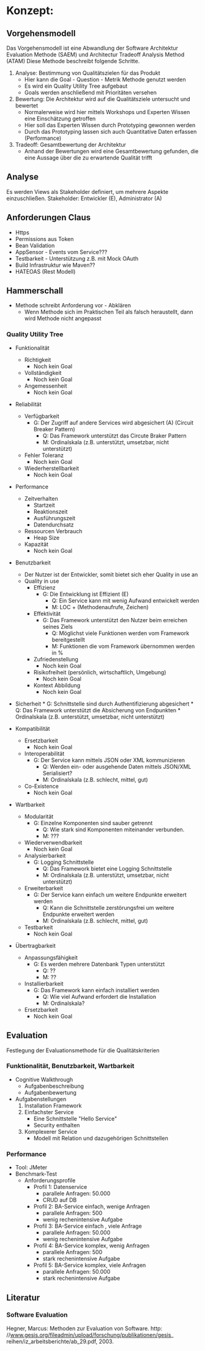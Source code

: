 # Konzept:

## Vorgehensmodell

Das Vorgehensmodell ist eine Abwandlung der Software Architektur Evaluation Methode
(SAEM) und Architectur Tradeoff Analysis Method (ATAM)
Diese Methode beschreibt folgende Schritte.

1. Analyse: Bestimmung von Qualitätszielen für das Produkt
    * Hier kann die Goal - Question - Metrik Methode genutzt werden
    * Es wird ein Quality Utility Tree aufgebaut
    * Goals werden anschließend mit Prioritäten versehen
2. Bewertung: Die Architektur wird auf die Qualitätsziele untersucht und bewertet
    * Normalerweise wird hier mittels Workshops und Experten Wissen eine Einschätzung getroffen
    * Hier soll das Experten Wissen durch Prototyping gewonnen werden
    * Durch das Prototyping lassen sich auch Quantitative Daten erfassen (Performance)
3. Tradeoff: Gesamtbewertung der Architektur
    * Anhand der Bewertungen wird eine Gesamtbewertung gefunden, die
      eine Aussage über die zu erwartende Qualität trifft


## Analyse

Es werden Views als Stakeholder definiert, um mehrere Aspekte einzuschließen.
Stakeholder: Entwickler (E), Administrator (A)

## Anforderungen Claus
* Https
* Permissions aus Token
* Bean Validation
* AppSensor - Events vom Service???
* Testbarkeit - Unterstützung z.B. mit Mock OAuth
* Build Infrastruktur wie Maven??
* HATEOAS (Rest Modell)


## Hammerschall
* Methode schreibt Anforderung vor - Abklären
    * Wenn Methode sich im Praktischen Teil als falsch heraustellt,
      dann wird Methode nicht angepasst


### Quality Utility Tree

* Funktionalität
    * Richtigkeit
        * Noch kein Goal
    * Vollständigkeit
        * Noch kein Goal
    * Angemessenheit
        * Noch kein Goal

* Reliabilität
    * Verfügbarkeit
        * G: Der Zugriff auf andere Services wird abgesichert (A) (Circuit Breaker Pattern)
            * Q: Das Framework unterstützt das Circute Braker Pattern
            * M: Ordinalskala (z.B. unterstützt, umsetzbar, nicht unterstützt)
    * Fehler Toleranz
        * Noch kein Goal
    * Wiederherstellbarkeit
        * Noch kein Goal

* Performance
    * Zeitverhalten
        * Startzeit
        * Reaktionszeit
        * Ausführungszeit
        * Datendurchsatz
    * Ressourcen Verbrauch
        * Heap Size
    * Kapazität
        * Noch kein Goal

* Benutzbarkeit
    * Der Nutzer ist der Entwickler, somit bietet sich eher Quality in use an
    * Quality in use
        * Effizienz
            * G: Die Entwicklung ist Effizient (E)
                * Q: Ein Service kann mit wenig Aufwand entwickelt werden
                * M: LOC + (Methodenaufrufe, Zeichen)
        * Effektivität
            * G: Das Framework unterstützt den Nutzer beim erreichen seines Ziels
                * Q: Möglichst viele Funktionen werden vom Framework bereitgestellt
                * M: Funktionen die vom Framework übernommen werden in %
        * Zufriedenstellung
            * Noch kein Goal
        * Risikofreiheit (persönlich, wirtschaftlich, Umgebung)
            * Noch kein Goal
        * Kontext Abbildung
            * Noch kein Goal

* Sicherheit
        * G: Schnittstelle sind durch Authentifizierung abgesichert
            * Q: Das Framework unterstützt die Absicherung von Endpunkten
            * Ordinalskala (z.B. unterstützt, umsetzbar, nicht unterstützt)

* Kompatibilität
    * Ersetzbarkeit
        * Noch kein Goal
    * Interoperabilität
        * G: Der Service kann mittels JSON oder XML kommunizieren
            * Q: Werden ein- oder ausgehende Daten mittels JSON/XML Serialisiert?
            * M: Ordinalskala (z.B. schlecht, mittel, gut)
    * Co-Existence
        * Noch kein Goal

* Wartbarkeit
    * Modularität
        * G: Einzelne Komponenten sind sauber getrennt
            * Q: Wie stark sind Komponenten miteinander verbunden.
            * M: ???
    * Wiederverwendbarkeit
        * Noch kein Goal
    * Analysierbarkeit
        * G: Logging Schnittstelle
            * Q: Das Framework bietet eine Logging Schnittstelle
            * M: Ordinalskala (z.B. unterstützt, umsetzbar, nicht unterstützt)
    * Erweiterbarkeit
        * G: Der Service kann einfach um weitere Endpunkte erweitert werden
            * Q: Kann die Schnittstelle zerstörungsfrei um weitere Endpunkte erweitert werden
            * M: Ordinalskala (z.B. schlecht, mittel, gut)
    * Testbarkeit
        * Noch kein Goal


* Übertragbarkeit
    * Anpassungsfähigkeit
        * G: Es werden mehrere Datenbank Typen unterstützt
            * Q: ??
            * M: ??
    * Installierbarkeit
        * G: Das Framework kann einfach installiert werden
            * Q: Wie viel Aufwand erfordert die Installation
            * M: Ordinalskala?
    * Ersetzbarkeit
        * Noch kein Goal

## Evaluation

Festlegung der Evaluationsmethode für die Qualitätskriterien

### Funktionalität, Benutzbarkeit, Wartbarkeit
* Cognitive Walkthrough
    * Aufgabenbeschreibung
    * Aufgabenbewertung
* Aufgabenstellungen
    1. Installation Framework
    2. Einfachster Service
        * Eine Schnittstelle "Hello Service"
        * Security enthalten
    3. Komplexerer Service
        * Modell mit Relation und dazugehörigen Schnittstellen

### Performance
* Tool: JMeter
* Benchmark-Test
    * Anforderungsprofile
        * Profil 1: Datenservice
            * parallele Anfragen: 50.000
            * CRUD auf DB
        * Profil 2: BA-Service einfach, wenige Anfragen
            * parallele Anfragen: 500
            * wenig rechenintensive Aufgabe
        * Profil 3: BA-Service einfach , viele Anfrage
            * parallele Anfragen: 50.000
            * wenig rechenintensive Aufgabe
        * Profil 4: BA-Service komplex, wenig Anfragen
            * parallele Anfragen: 500
            * stark rechenintensive Aufgabe
        * Profil 5: BA-Service komplex, viele Anfragen
            * parallele Anfragen: 50.000
            * stark rechenintensive Aufgabe


## Literatur

### Software Evaluation
Hegner, Marcus: Methoden zur Evaluation von Software. http: //www.gesis.org/fileadmin/upload/forschung/publikationen/gesis_ reihen/iz_arbeitsberichte/ab_29.pdf, 2003.
